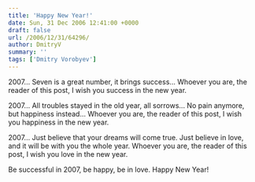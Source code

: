 ```yaml
---
title: 'Happy New Year!'
date: Sun, 31 Dec 2006 12:41:00 +0000
draft: false
url: /2006/12/31/64296/
author: DmitryV
summary: ''
tags: ['Dmitry Vorobyev']
---
```


2007... Seven is a great number, it brings success... Whoever you are, the reader of this post, I wish you success in the new year.

2007... All troubles stayed in the old year, all sorrows... No pain anymore, but happiness instead... Whoever you are, the reader of this post, I wish you happiness in the new year.

2007... Just believe that your dreams will come true. Just believe in love, and it will be with you the whole year. Whoever you are, the reader of this post, I wish you love in the new year.

Be successful in 2007, be happy, be in love. Happy New Year!







